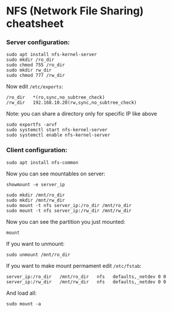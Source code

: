 # NFS (Network File Sharing) cheatsheet 

### Server configuration:
```
sudo apt install nfs-kernel-server
sudo mkdir /ro_dir
sudo chmod 755 /ro_dir
sudo mkdir rw_dir
sudo chmod 777 /rw_dir
```
Now edit `/etc/exports`:
```
/ro_dir   *(ro,sync,no_subtree_check)
/rw_dir   192.168.10.20(rw,sync,no_subtree_check)
```
Note: you can share a directory only for specific IP like above
```
sudo exportfs -arvf
sudo systemctl start nfs-kernel-server
sudo systemctl enable nfs-kernel-server
```
### Client configuration:
```
sudo apt install nfs-common
```
Now you can see mountables on server:
```
showmount -e server_ip
```
```
sudo mkdir /mnt/ro_dir
sudo mkdir /mnt/rw_dir
sudo mount -t nfs server_ip:/ro_dir /mnt/ro_dir
sudo mount -t nfs server_ip:/rw_dir /mnt/rw_dir
```
Now you can see the partition you just mounted:
```
mount
```
If you want to unmount:
```
sudo unmount /mnt/ro_dir
```
If you want to make mount permament edit `/etc/fstab`:
```
server_ip:/ro_dir   /mnt/ro_dir   nfs   defaults,_netdev 0 0
server_ip:/rw_dir   /mnt/rw_dir   nfs   defaults,_netdev 0 0
```
And load all:
```
sudo mount -a
```

